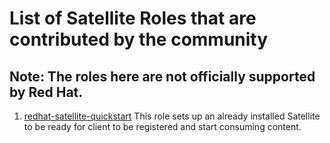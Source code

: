 # List of Satellite Roles that are contributed by the community
## Note: The roles here are not officially supported by Red Hat.

1. [redhat-satellite-quickstart](https://github.com/flyemsafe/redhat-satellite-quickstart)
    This role sets up an already installed Satellite to be ready for client to be registered and start consuming content. 
